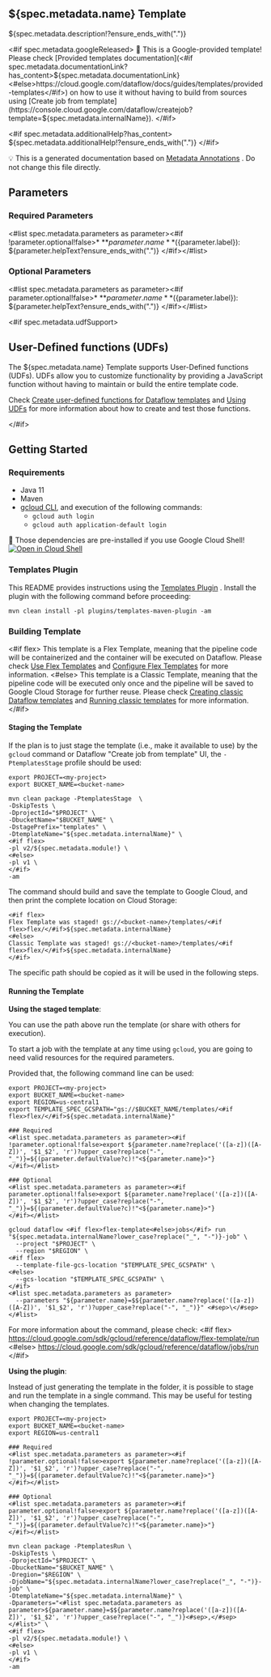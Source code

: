 ${spec.metadata.name} Template
---
${spec.metadata.description!?ensure_ends_with(".")}

<#if spec.metadata.googleReleased>
:memo: This is a Google-provided template! Please
check [Provided templates documentation](<#if spec.metadata.documentationLink?has_content>${spec.metadata.documentationLink}<#else>https://cloud.google.com/dataflow/docs/guides/templates/provided-templates</#if>)
on how to use it without having to build from sources using [Create job from template](https://console.cloud.google.com/dataflow/createjob?template=${spec.metadata.internalName}).
</#if>

<#if spec.metadata.additionalHelp?has_content>
${spec.metadata.additionalHelp!?ensure_ends_with(".")}
</#if>

:bulb: This is a generated documentation based
on [Metadata Annotations](https://github.com/GoogleCloudPlatform/DataflowTemplates#metadata-annotations)
. Do not change this file directly.

## Parameters

### Required Parameters

<#list spec.metadata.parameters as parameter><#if !parameter.optional!false>* **${parameter.name}** (${parameter.label}): ${parameter.helpText?ensure_ends_with(".")}
</#if></#list>

### Optional Parameters

<#list spec.metadata.parameters as parameter><#if parameter.optional!false>* **${parameter.name}** (${parameter.label}): ${parameter.helpText?ensure_ends_with(".")}
</#if></#list>


<#if spec.metadata.udfSupport>
## User-Defined functions (UDFs)

The ${spec.metadata.name} Template supports User-Defined functions (UDFs).
UDFs allow you to customize functionality by providing a JavaScript function
without having to maintain or build the entire template code.

Check [Create user-defined functions for Dataflow templates](https://cloud.google.com/dataflow/docs/guides/templates/create-template-udf)
and [Using UDFs](https://github.com/GoogleCloudPlatform/DataflowTemplates#using-udfs) 
for more information about how to create and test those functions.

</#if>

## Getting Started

### Requirements

* Java 11
* Maven
* [gcloud CLI](https://cloud.google.com/sdk/gcloud), and execution of the
  following commands:
  * `gcloud auth login`
  * `gcloud auth application-default login`

:star2: Those dependencies are pre-installed if you use Google Cloud Shell! 
[![Open in Cloud Shell](http://gstatic.com/cloudssh/images/open-btn.svg)](https://console.cloud.google.com/cloudshell/editor?cloudshell_git_repo=https%3A%2F%2Fgithub.com%2FGoogleCloudPlatform%2FDataflowTemplates.git&cloudshell_open_in_editor=${spec.metadata.sourceFilePath!README.md})

### Templates Plugin

This README provides instructions using
the [Templates Plugin](https://github.com/GoogleCloudPlatform/DataflowTemplates#templates-plugin)
. Install the plugin with the following command before proceeding:

```shell
mvn clean install -pl plugins/templates-maven-plugin -am
```

### Building Template

<#if flex>
This template is a Flex Template, meaning that the pipeline code will be
containerized and the container will be executed on Dataflow. Please
check [Use Flex Templates](https://cloud.google.com/dataflow/docs/guides/templates/using-flex-templates)
and [Configure Flex Templates](https://cloud.google.com/dataflow/docs/guides/templates/configuring-flex-templates)
for more information.
<#else>
This template is a Classic Template, meaning that the pipeline code will be
executed only once and the pipeline will be saved to Google Cloud Storage for
further reuse. Please check [Creating classic Dataflow templates](https://cloud.google.com/dataflow/docs/guides/templates/creating-templates)
and [Running classic templates](https://cloud.google.com/dataflow/docs/guides/templates/running-templates)
for more information.
</#if>

#### Staging the Template

If the plan is to just stage the template (i.e., make it available to use) by
the `gcloud` command or Dataflow "Create job from template" UI,
the `-PtemplatesStage` profile should be used:

```shell
export PROJECT=<my-project>
export BUCKET_NAME=<bucket-name>

mvn clean package -PtemplatesStage  \
-DskipTests \
-DprojectId="$PROJECT" \
-DbucketName="$BUCKET_NAME" \
-DstagePrefix="templates" \
-DtemplateName="${spec.metadata.internalName}" \
<#if flex>
-pl v2/${spec.metadata.module!} \
<#else>
-pl v1 \
</#if>
-am
```

The command should build and save the template to Google Cloud, and then print
the complete location on Cloud Storage:

```
<#if flex>
Flex Template was staged! gs://<bucket-name>/templates/<#if flex>flex/</#if>${spec.metadata.internalName}
<#else>
Classic Template was staged! gs://<bucket-name>/templates/<#if flex>flex/</#if>${spec.metadata.internalName}
</#if>
```

The specific path should be copied as it will be used in the following steps.

#### Running the Template

**Using the staged template**:

You can use the path above run the template (or share with others for execution).

To start a job with the template at any time using `gcloud`, you are going to
need valid resources for the required parameters.

Provided that, the following command line can be used:

```shell
export PROJECT=<my-project>
export BUCKET_NAME=<bucket-name>
export REGION=us-central1
export TEMPLATE_SPEC_GCSPATH="gs://$BUCKET_NAME/templates/<#if flex>flex/</#if>${spec.metadata.internalName}"

### Required
<#list spec.metadata.parameters as parameter><#if !parameter.optional!false>export ${parameter.name?replace('([a-z])([A-Z])', '$1_$2', 'r')?upper_case?replace("-", "_")}=${(parameter.defaultValue?c)!"<${parameter.name}>"}
</#if></#list>

### Optional
<#list spec.metadata.parameters as parameter><#if parameter.optional!false>export ${parameter.name?replace('([a-z])([A-Z])', '$1_$2', 'r')?upper_case?replace("-", "_")}=${(parameter.defaultValue?c)!"<${parameter.name}>"}
</#if></#list>

gcloud dataflow <#if flex>flex-template<#else>jobs</#if> run "${spec.metadata.internalName?lower_case?replace("_", "-")}-job" \
  --project "$PROJECT" \
  --region "$REGION" \
<#if flex>
  --template-file-gcs-location "$TEMPLATE_SPEC_GCSPATH" \
<#else>
  --gcs-location "$TEMPLATE_SPEC_GCSPATH" \
</#if>
<#list spec.metadata.parameters as parameter>
  --parameters "${parameter.name}=$${parameter.name?replace('([a-z])([A-Z])', '$1_$2', 'r')?upper_case?replace("-", "_")}" <#sep>\</#sep>
</#list>
```

For more information about the command, please check:
<#if flex>
https://cloud.google.com/sdk/gcloud/reference/dataflow/flex-template/run
<#else>
https://cloud.google.com/sdk/gcloud/reference/dataflow/jobs/run
</#if>


**Using the plugin**:

Instead of just generating the template in the folder, it is possible to stage
and run the template in a single command. This may be useful for testing when
changing the templates.

```shell
export PROJECT=<my-project>
export BUCKET_NAME=<bucket-name>
export REGION=us-central1

### Required
<#list spec.metadata.parameters as parameter><#if !parameter.optional!false>export ${parameter.name?replace('([a-z])([A-Z])', '$1_$2', 'r')?upper_case?replace("-", "_")}=${(parameter.defaultValue?c)!"<${parameter.name}>"}
</#if></#list>

### Optional
<#list spec.metadata.parameters as parameter><#if parameter.optional!false>export ${parameter.name?replace('([a-z])([A-Z])', '$1_$2', 'r')?upper_case?replace("-", "_")}=${(parameter.defaultValue?c)!"<${parameter.name}>"}
</#if></#list>

mvn clean package -PtemplatesRun \
-DskipTests \
-DprojectId="$PROJECT" \
-DbucketName="$BUCKET_NAME" \
-Dregion="$REGION" \
-DjobName="${spec.metadata.internalName?lower_case?replace("_", "-")}-job" \
-DtemplateName="${spec.metadata.internalName}" \
-Dparameters="<#list spec.metadata.parameters as parameter>${parameter.name}=$${parameter.name?replace('([a-z])([A-Z])', '$1_$2', 'r')?upper_case?replace("-", "_")}<#sep>,</#sep></#list>" \
<#if flex>
-pl v2/${spec.metadata.module!} \
<#else>
-pl v1 \
</#if>
-am
```

